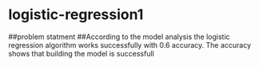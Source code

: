 # logistic-regression1
##problem statment ##According to the model analysis the logistic regression algorithm works successfully with 0.6 accuracy.  The accuracy shows that building the model is successfull
